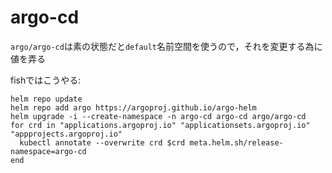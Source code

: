 # argo-cd

`argo/argo-cd`は素の状態だと`default`名前空間を使うので，それを変更する為に値を弄る

fishではこうやる:

```fish
helm repo update
helm repo add argo https://argoproj.github.io/argo-helm
helm upgrade -i --create-namespace -n argo-cd argo-cd argo/argo-cd
for crd in "applications.argoproj.io" "applicationsets.argoproj.io" "appprojects.argoproj.io"
  kubectl annotate --overwrite crd $crd meta.helm.sh/release-namespace=argo-cd
end
```
